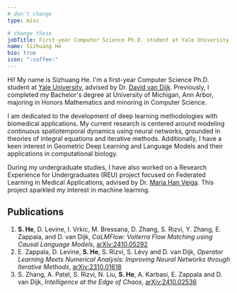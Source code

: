 ```yaml
---
# don't change
type: misc

# change these
jobTitle: First-year Computer Science Ph.D. student at Yale University
name: Sizhuang He
bio: true
icon: ":coffee:"
---
```


Hi! My name is Sizhuang He. I'm a first-year Computer Science Ph.D. student at [Yale University](https://www.yale.edu/), advised by Dr. [David van Dijk](https://www.vandijklab.org/). Previously, I completed my Bachelor's degree at University of Michigan, Ann Arbor, majoring in Honors Mathematics and minoring in Computer Science.

I am dedicated to the development of deep learning methodologies with biomedical applications. My current research is centered around modeling continuous spatiotemporal dynamics using neural networks, grounded in theories of integral equations and iterative methods. Additionally, I have a keen interest in Geometric Deep Learning and Language Models and their applications in computational biology.

During my undergraduate studies, I have also worked on a Research Experience for Undergraduates (REU) project focused on Federated Learning in Medical Applications, advised by Dr. [Maria Han Veiga](https://hanveiga.com/). This project sparkled my interest in machine learning.

## Publications 
1. **S. He**, D. Levine, I. Vrkic, M. Bressana, D. Zhang, S. Rizvi, Y. Zhang, E. Zappala, and D. van Dijk, *CaLMFlow: Volterra Flow Matching using Causal Language Models*, [arXiv:2410.05292](https://arxiv.org/pdf/2410.05292)
2. E. Zappala, D. Levine, **S. He**, S. Rizvi, S. L&eacute;vy and D. van Dijk, *Operator Learning Meets Numerical Analysis: Improving Neural Networks through Iterative Methods*, [arXiv:2310.01618](https://arxiv.org/pdf/2310.01618.pdf)
3. S. Zhang, A. Patel,  S. Rizvi, N. Liu, **S. He**, A. Karbasi, E. Zappala and D. van Dijk, *Intelligence at the Edge of Chaos*, [arXiv:2410.02536](https://www.arxiv.org/pdf/2410.02536)